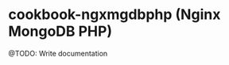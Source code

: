 cookbook-ngxmgdbphp (Nginx MongoDB PHP)
=======================================

@TODO: Write documentation
